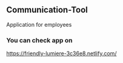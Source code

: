 ## Communication-Tool

Application for employees

### You can check app on

https://friendly-lumiere-3c36e8.netlify.com/

